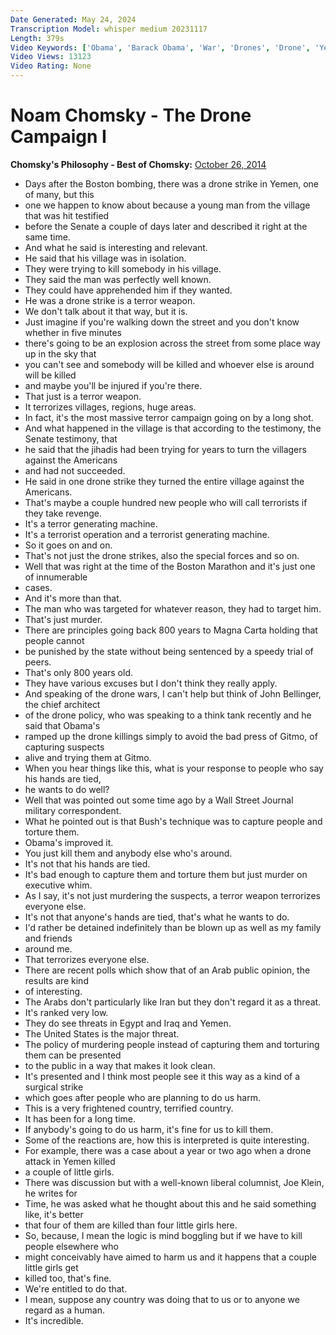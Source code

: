 ```yaml
---
Date Generated: May 24, 2024
Transcription Model: whisper medium 20231117
Length: 379s
Video Keywords: ['Obama', 'Barack Obama', 'War', 'Drones', 'Drone', 'Yemen', 'Terrorism', 'Drone strike', 'Imperialism', 'Terror', 'USA', 'United States', 'Chomsky', 'Noam Chomsky', 'Bombs', 'Terrorist', 'Foreign policy', 'Pakistan', 'Middle East', 'Western terrorism']
Video Views: 13123
Video Rating: None
---
```


# Noam Chomsky - The Drone Campaign I
**Chomsky's Philosophy - Best of Chomsky:** [October 26, 2014](https://www.youtube.com/watch?v=aCsWAJF_1g4)
*  Days after the Boston bombing, there was a drone strike in Yemen, one of many, but this
*  one we happen to know about because a young man from the village that was hit testified
*  before the Senate a couple of days later and described it right at the same time.
*  And what he said is interesting and relevant.
*  He said that his village was in isolation.
*  They were trying to kill somebody in his village.
*  They said the man was perfectly well known.
*  They could have apprehended him if they wanted.
*  He was a drone strike is a terror weapon.
*  We don't talk about it that way, but it is.
*  Just imagine if you're walking down the street and you don't know whether in five minutes
*  there's going to be an explosion across the street from some place way up in the sky that
*  you can't see and somebody will be killed and whoever else is around will be killed
*  and maybe you'll be injured if you're there.
*  That just is a terror weapon.
*  It terrorizes villages, regions, huge areas.
*  In fact, it's the most massive terror campaign going on by a long shot.
*  And what happened in the village is that according to the testimony, the Senate testimony, that
*  he said that the jihadis had been trying for years to turn the villagers against the Americans
*  and had not succeeded.
*  He said in one drone strike they turned the entire village against the Americans.
*  That's maybe a couple hundred new people who will call terrorists if they take revenge.
*  It's a terror generating machine.
*  It's a terrorist operation and a terrorist generating machine.
*  So it goes on and on.
*  That's not just the drone strikes, also the special forces and so on.
*  Well that was right at the time of the Boston Marathon and it's just one of innumerable
*  cases.
*  And it's more than that.
*  The man who was targeted for whatever reason, they had to target him.
*  That's just murder.
*  There are principles going back 800 years to Magna Carta holding that people cannot
*  be punished by the state without being sentenced by a speedy trial of peers.
*  That's only 800 years old.
*  They have various excuses but I don't think they really apply.
*  And speaking of the drone wars, I can't help but think of John Bellinger, the chief architect
*  of the drone policy, who was speaking to a think tank recently and he said that Obama's
*  ramped up the drone killings simply to avoid the bad press of Gitmo, of capturing suspects
*  alive and trying them at Gitmo.
*  When you hear things like this, what is your response to people who say his hands are tied,
*  he wants to do well?
*  Well that was pointed out some time ago by a Wall Street Journal military correspondent.
*  What he pointed out is that Bush's technique was to capture people and torture them.
*  Obama's improved it.
*  You just kill them and anybody else who's around.
*  It's not that his hands are tied.
*  It's bad enough to capture them and torture them but just murder on executive whim.
*  As I say, it's not just murdering the suspects, a terror weapon terrorizes everyone else.
*  It's not that anyone's hands are tied, that's what he wants to do.
*  I'd rather be detained indefinitely than be blown up as well as my family and friends
*  around me.
*  That terrorizes everyone else.
*  There are recent polls which show that of an Arab public opinion, the results are kind
*  of interesting.
*  The Arabs don't particularly like Iran but they don't regard it as a threat.
*  It's ranked very low.
*  They do see threats in Egypt and Iraq and Yemen.
*  The United States is the major threat.
*  The policy of murdering people instead of capturing them and torturing them can be presented
*  to the public in a way that makes it look clean.
*  It's presented and I think most people see it this way as a kind of a surgical strike
*  which goes after people who are planning to do us harm.
*  This is a very frightened country, terrified country.
*  It has been for a long time.
*  If anybody's going to do us harm, it's fine for us to kill them.
*  Some of the reactions are, how this is interpreted is quite interesting.
*  For example, there was a case about a year or two ago when a drone attack in Yemen killed
*  a couple of little girls.
*  There was discussion but with a well-known liberal columnist, Joe Klein, he writes for
*  Time, he was asked what he thought about this and he said something like, it's better
*  that four of them are killed than four little girls here.
*  So, because, I mean the logic is mind boggling but if we have to kill people elsewhere who
*  might conceivably have aimed to harm us and it happens that a couple little girls get
*  killed too, that's fine.
*  We're entitled to do that.
*  I mean, suppose any country was doing that to us or to anyone we regard as a human.
*  It's incredible.
